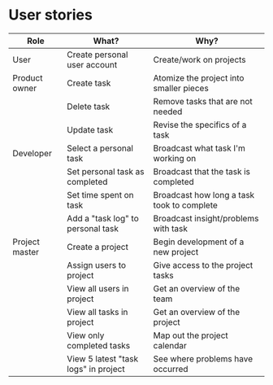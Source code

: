 # User stories

| Role           | What?                                | Why?                                       |
|----------------|--------------------------------------|--------------------------------------------|
| User           | Create personal user account         | Create/work on projects                    |
| Product owner  | Create task                          | Atomize the project into smaller pieces    |
|                | Delete task                          | Remove tasks that are not needed           |
|                | Update task                          | Revise the specifics of a task             |
| Developer      | Select a personal task               | Broadcast what task I'm working on         |
|                | Set personal task as completed       | Broadcast that the task is completed       |
|                | Set time spent on task               | Broadcast how long a task took to complete |
|                | Add a "task log" to personal task    | Broadcast insight/problems with task       |
| Project master | Create a project                     | Begin development of a new project         |
|                | Assign users to project              | Give access to the project tasks           |
|                | View all users in project            | Get an overview of the team                |
|                | View all tasks in project            | Get an overview of the project             |
|                | View only completed tasks            | Map out the project calendar               |
|                | View 5 latest "task logs" in project | See where problems have occurred           |
